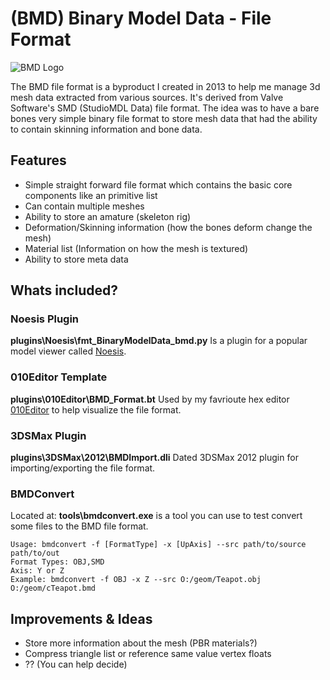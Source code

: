 # (BMD) Binary Model Data - File Format

![BMD Logo](https://github.com/cra0kalo/BMD/blob/main/docs/images/logo.png?raw=true)

The BMD file format is a byproduct I created in 2013 to help me manage 3d mesh data extracted from various sources. It's derived from Valve Software's SMD (StudioMDL Data) file format. The idea was to have a bare bones very simple binary file format to store mesh data that had the ability to contain skinning information and bone data.

## Features

* Simple straight forward file format which contains the basic core components like an primitive list
* Can contain multiple meshes
* Ability to store an amature (skeleton rig)
* Deformation/Skinning information (how the bones deform change the mesh)
* Material list (Information on how the mesh is textured)
* Ability to store meta data

## Whats included?

### Noesis Plugin
**plugins\Noesis\fmt_BinaryModelData_bmd.py**
Is a plugin for a popular model viewer called [Noesis](https://richwhitehouse.com/index.php?content=inc_projects.php&showproject=91).

### 010Editor Template
**plugins\010Editor\BMD_Format.bt**
Used by my favrioute hex editor [010Editor](https://www.sweetscape.com/010editor) to help visualize the file format.

### 3DSMax Plugin
**plugins\3DSMax\2012\BMDImport.dli**
Dated 3DSMax 2012 plugin for importing/exporting the file format.

### BMDConvert

Located at: **tools\bmdconvert.exe** is a tool you can use to test convert some files to the BMD file format.
```
Usage: bmdconvert -f [FormatType] -x [UpAxis] --src path/to/source path/to/out
Format Types: OBJ,SMD
Axis: Y or Z
Example: bmdconvert -f OBJ -x Z --src O:/geom/Teapot.obj O:/geom/cTeapot.bmd
```


## Improvements & Ideas

* Store more information about the mesh (PBR materials?)
* Compress triangle list or reference same value vertex floats
* ?? (You can help decide)

